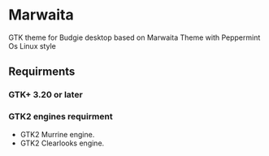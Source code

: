 # Marwaita
GTK theme for Budgie desktop based on Marwaita Theme with Peppermint Os Linux style

## Requirments

### GTK+ 3.20 or later

### GTK2 engines requirment
- GTK2 Murrine engine.
- GTK2 Clearlooks engine.

